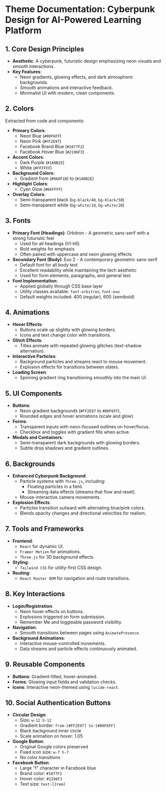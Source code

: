 # Theme Documentation: Cyberpunk Design for AI-Powered Learning Platform

## 1. Core Design Principles
- **Aesthetic**: A cyberpunk, futuristic design emphasizing neon visuals and smooth interactions.
- **Key Features**:
  - Neon gradients, glowing effects, and dark atmospheric backgrounds.
  - Smooth animations and interactive feedback.
  - Minimalist UI with modern, clean components.

## 2. Colors
Extracted from code and components:
- **Primary Colors**:
  - Neon Blue (`#00F6FF`)
  - Neon Pink (`#FF2E97`)
  - Facebook Brand Blue (`#1877F2`)
  - Facebook Hover Blue (`#2196F3`)
- **Accent Colors**:
  - Dark Purple (`#1A0B2E`)
  - White (`#FFFFFF`)
- **Background Colors**:
  - Gradient from (`#0A0F1B`) to (`#1A0B2E`)
- **Highlight Colors**:
  - Cyan Glow (`#66FFFF`)
- **Overlay Colors**:
  - Semi-transparent black (`bg-black/40`, `bg-black/50`)
  - Semi-transparent white (`bg-white/10`, `bg-white/20`)

## 3. Fonts
- **Primary Font (Headings)**: Orbitron - A geometric sans-serif with a strong futuristic feel
  - Used for all headings (h1-h6)
  - Bold weights for emphasis
  - Often paired with uppercase and neon glowing effects
- **Secondary Font (Body)**: Exo 2 - A contemporary geometric sans-serif
  - Default font for all body text
  - Excellent readability while maintaining the tech aesthetic
  - Used for form elements, paragraphs, and general text
- **Font Implementation**:
  - Applied globally through CSS base layer
  - Utility classes available: `font-orbitron`, `font-exo`
  - Default weights included: 400 (regular), 600 (semibold)

## 4. Animations
- **Hover Effects**:
  - Buttons scale up slightly with glowing borders.
  - Icons and text change color with transitions.
- **Glitch Effects**:
  - Titles animate with repeated glowing glitches (text-shadow alternation).
- **Interactive Particles**:
  - Background particles and streams react to mouse movement.
  - Explosion effects for transitions between states.
- **Loading Screen**:
  - Spinning gradient ring transitioning smoothly into the main UI.

## 5. UI Components
- **Buttons**:
  - Neon gradient backgrounds (`#FF2E97` to `#00F6FF`).
  - Rounded edges and hover animations (scale and glow).
- **Forms**:
  - Transparent inputs with neon-focused outlines on hover/focus.
  - Checkbox and toggles with gradient fills when active.
- **Modals and Containers**:
  - Semi-transparent dark backgrounds with glowing borders.
  - Subtle drop shadows and gradient outlines.

## 6. Backgrounds
- **Enhanced Cyberpunk Background**:
  - Particle systems with `Three.js`, including:
    - Floating particles in a field.
    - Streaming data effects (streams that flow and reset).
  - Mouse-interactive camera movements.
- **Explosion Effects**:
  - Particles transition outward with alternating blue/pink colors.
  - Blends opacity changes and directional velocities for realism.

## 7. Tools and Frameworks
- **Frontend**:
  - `React` for dynamic UI.
  - `Framer Motion` for animations.
  - `Three.js` for 3D background effects.
- **Styling**:
  - `Tailwind CSS` for utility-first CSS design.
- **Routing**:
  - `React Router DOM` for navigation and route transitions.

## 8. Key Interactions
- **Login/Registration**:
  - Neon hover effects on buttons.
  - Explosions triggered on form submission.
  - Remember Me and toggleable password visibility.
- **Navigation**:
  - Smooth transitions between pages using `AnimatePresence`.
- **Background Animations**:
  - Interactive mouse-controlled movements.
  - Data streams and particle effects continuously animated.

## 9. Reusable Components
- **Buttons**: Gradient-filled, hover-animated.
- **Forms**: Glowing input fields and validation checks.
- **Icons**: Interactive neon-themed using `lucide-react`.

## 10. Social Authentication Buttons
- **Circular Design**:
  - Size: `w-12 h-12`
  - Gradient border: `from-[#FF2E97] to-[#00F6FF]`
  - Black background inner circle
  - Scale animation on hover: 1.05
- **Google Button**:
  - Original Google colors preserved
  - Fixed icon size: `w-7 h-7`
  - No color transitions
- **Facebook Button**:
  - Large "f" character in Facebook blue
  - Brand color: `#1877F2`
  - Hover color: `#2196F3`
  - Text size: `text-[2rem]`
